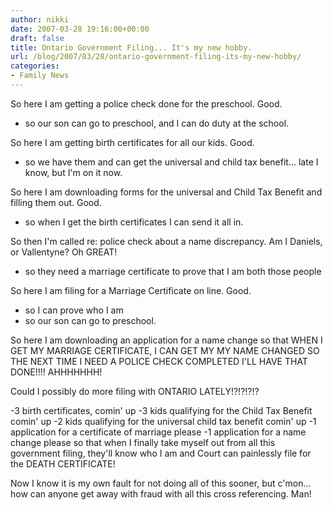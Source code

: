 ```yaml
---
author: nikki
date: 2007-03-28 19:16:00+00:00
draft: false
title: Ontario Government Filing... It's my new hobby.
url: /blog/2007/03/28/ontario-government-filing-its-my-new-hobby/
categories:
- Family News
---
```


So here I am getting a police check done for the preschool.  Good.
- so our son can go to preschool, and I can do duty at the school.  

So here I am getting birth certificates for all our kids.  Good.
- so we have them and can get the universal and child tax benefit... late I know, but I'm on it now.

So here I am downloading forms for the universal and Child Tax Benefit and filling them out.  Good.
- so when I get the birth certificates I can send it all in.

So then I'm called re: police check about a name discrepancy.  Am I Daniels, or Vallentyne?  Oh GREAT!
- so they need a marriage certificate to prove that I am both those people

So here I am filing for a Marriage Certificate on line. Good.
- so I can prove who I am
- so our son can go to preschool.

So here I am downloading an application for a name change so that WHEN I GET MY MARRIAGE CERTIFICATE, I CAN GET MY MY NAME CHANGED SO THE NEXT TIME I NEED A POLICE CHECK COMPLETED I'LL HAVE THAT DONE!!!!  AHHHHHHH!

Could I possibly do more filing with ONTARIO LATELY!?!?!?!?

-3 birth certificates, comin' up
-3 kids qualifying for the Child Tax Benefit comin' up
-2 kids qualifying for the universal child tax benefit comin' up
-1 application for a certificate of marriage please 
-1 application for a name change please so that when I finally take myself out from all this government filing, they'll know who I am and Court can painlessly file for the DEATH CERTIFICATE!

Now I know it is my own fault for not doing all of this sooner, but c'mon... how can anyone get away with fraud with all this cross referencing.  Man!
